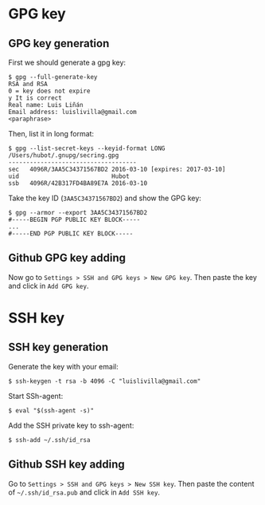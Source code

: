 
# GPG key

## GPG key generation

First we should generate a gpg key:

	$ gpg --full-generate-key
	RSA and RSA
	0 = key does not expire
	y It is correct
	Real name: Luis Liñán
	Email address: luislivilla@gmail.com
	<paraphrase>
	
Then, list it in long format:

	$ gpg --list-secret-keys --keyid-format LONG
	/Users/hubot/.gnupg/secring.gpg
	------------------------------------
	sec   4096R/3AA5C34371567BD2 2016-03-10 [expires: 2017-03-10]
	uid                          Hubot 
	ssb   4096R/42B317FD4BA89E7A 2016-03-10
	
Take the key ID (`3AA5C34371567BD2`) and show the GPG key:

	$ gpg --armor --export 3AA5C34371567BD2
	#-----BEGIN PGP PUBLIC KEY BLOCK-----
	...
	#-----END PGP PUBLIC KEY BLOCK-----
	
## Github GPG key adding

Now go to `Settings > SSH and GPG keys > New GPG key`. Then paste the key and click in `Add GPG key`.

# SSH key

## SSH key generation

Generate the key with your email:

	$ ssh-keygen -t rsa -b 4096 -C "luislivilla@gmail.com"

Start SSh-agent:
	
	$ eval "$(ssh-agent -s)"
	
Add the SSH private key to ssh-agent:

	$ ssh-add ~/.ssh/id_rsa
	
## Github SSH key adding

Go to `Settings > SSH and GPG keys > New SSH key`. Then paste the content of `~/.ssh/id_rsa.pub` and click in `Add SSH key`.
